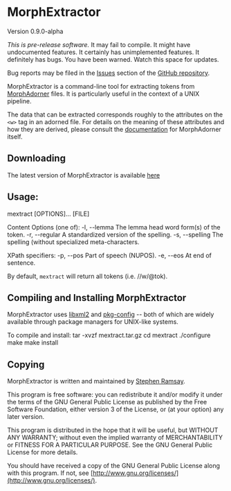 
MorphExtractor
==============

Version 0.9.0-alpha

*This is pre-release software.*  It may fail to compile.  It might have undocumented features.  It certainly has unimplemented features.  It definitely has bugs.  You have been warned.  Watch this space for updates.

Bug reports may be filed in the [Issues](https://github.com/CDRH/mextract/issues) section of the [GitHub repository](https://github.com/CDRH/mextract).

MorphExtractor is a command-line tool for extracting tokens from [MorphAdorner](http://morphadorner.northwestern.edu/) files.  It is particularly useful in the context of a UNIX pipeline.

The data that can be extracted corresponds roughly to the attributes on the `<w>` tag in an adorned file.  For details on the meaning of these attributes and how they are derived, please consult the [documentation](http://morphadorner.northwestern.edu/morphadorner/documentation/) for MorphAdorner itself.

Downloading
-----------

The latest version of MorphExtractor is available [here](http://abbot.unl.edu/downloads/)

Usage:
------

mextract [OPTIONS]... [FILE]

Content Options (one of):
   -l, --lemma          The lemma head word form(s) of the token.
   -r, --regular        A standardized version of the spelling.
   -s, --spelling       The spelling (without specialized meta-characters.

XPath specifiers:
   -p, --pos            Part of speech (NUPOS).
   -e, --eos            At end of sentence.

By default, `mextract` will return all tokens (i.e. //w/@tok).

Compiling and Installing MorphExtractor
---------------------------------------

MorphExtractor uses [libxml2](http://xmlsoft.org/) and [pkg-config](http://www.freedesktop.org/wiki/Software/pkg-config) -- both of which are widely available through package managers for UNIX-like systems.

To compile and install:
	tar -xvzf mextract.tar.gz
	cd mextract
	./configure
	make
	make install
 
Copying
-------

MorphExtractor is written and maintained by [Stephen Ramsay](http://stephenramsay.us/).

This program is free software: you can redistribute it and/or modify it under the terms of the GNU General Public License as published by the Free Software Foundation, either version 3 of the License, or (at your option) any later version.

This program is distributed in the hope that it will be useful, but WITHOUT ANY WARRANTY; without even the implied warranty of MERCHANTABILITY or FITNESS FOR A PARTICULAR PURPOSE.  See the GNU General Public License for more details.

You should have received a copy of the GNU General Public License along with this program.  If not, see [http://www.gnu.org/licenses/](http://www.gnu.org/licenses/).

